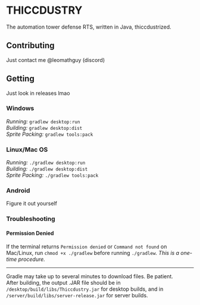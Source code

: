 # THICCDUSTRY

The automation tower defense RTS, written in Java, thiccdustrized.

## Contributing

Just contact me @leomathguy (discord)

## Getting

Just look in releases lmao

### Windows

_Running:_ `gradlew desktop:run`  
_Building:_ `gradlew desktop:dist`  
_Sprite Packing:_ `gradlew tools:pack`

### Linux/Mac OS

_Running:_ `./gradlew desktop:run`  
_Building:_ `./gradlew desktop:dist`  
_Sprite Packing:_ `./gradlew tools:pack`

### Android

Figure it out yourself

### Troubleshooting

#### Permission Denied

If the terminal returns `Permission denied` or `Command not found` on Mac/Linux, run `chmod +x ./gradlew` before running `./gradlew`. *This is a one-time procedure.*

---

Gradle may take up to several minutes to download files. Be patient. <br>
After building, the output .JAR file should be in `/desktop/build/libs/Thiccdustry.jar` for desktop builds, and in `/server/build/libs/server-release.jar` for server builds.
